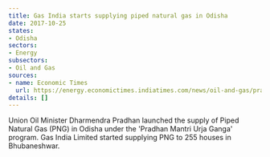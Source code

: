 ```yaml
---
title: Gas India starts supplying piped natural gas in Odisha
date: 2017-10-25
states:
- Odisha
sectors:
- Energy
subsectors:
- Oil and Gas
sources:
- name: Economic Times
  url: https://energy.economictimes.indiatimes.com/news/oil-and-gas/pradhan-launches-first-piped-natural-gas-png-project-in-odisha/61159311
details: []
---
```


Union Oil Minister Dharmendra Pradhan launched the supply of Piped Natural Gas (PNG) in Odisha under the 'Pradhan Mantri Urja Ganga' program. Gas India Limited started supplying PNG to 255 houses in Bhubaneshwar.
